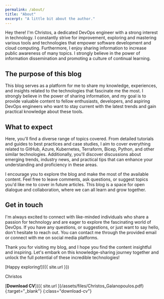 ```yaml
---
permalink: /about/
title: "About"
excerpt: "A little bit about the author."
---
```


Hey there! I'm Christos, a dedicated DevOps engineer with a strong interest in technology. I constantly strive for improvement, exploring and mastering various tools and technologies that empower software development and cloud computing. Furthermore, I enjoy sharing information to increase public awareness of many topics. I strongly believe in the power of information dissemination and promoting a culture of continual learning.

## The purpose of this blog

This blog serves as a platform for me to share my knowledge, experiences, and insights related to the technologies that fascinate me the most. I strongly believe in the power of sharing information, and my goal is to provide valuable content to fellow enthusiasts, developers, and aspiring DevOps engineers who want to stay current with the latest trends and gain practical knowledge about these tools.

## What to expect

Here, you'll find a diverse range of topics covered. From detailed tutorials and guides to best practices and case studies, I aim to cover everything related to GitHub, Azure, Kubernetes, Terraform, Bicep, Python, and other similar technologies. Additionally, you'll discover discussions about emerging trends, industry news, and practical tips that can enhance your understanding and proficiency in these areas.

I encourage you to explore the blog and make the most of the available content. Feel free to leave comments, ask questions, or suggest topics you'd like me to cover in future articles. This blog is a space for open dialogue and collaboration, where we can all learn and grow together.

## Get in touch

I'm always excited to connect with like-minded individuals who share a passion for technology and are eager to explore the fascinating world of DevOps. If you have any questions, or suggestions, or just want to say hello, don't hesitate to reach out. You can contact me through the provided email or connect with me on social media platforms.

Thank you for visiting my blog, and I hope you find the content insightful and inspiring. Let's embark on this knowledge-sharing journey together and unlock the full potential of these incredible technologies!

[Happy exploring!]({{ site.url }})

Christos

[**Download CV**]({{ site.url }}/assets/files/Christos_Galanopoulos.pdf){:target="_blank"}
{:class="download-cv"}
